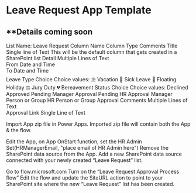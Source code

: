 # Leave Request App Template


## **Details coming soon


List Name:  Leave Request
Column Name	Column Type	Comments
Title	Single line of Text	This will be the default column that gets created in a SharePoint list
Detail	Multiple Lines of Text	
From	Date and Time	
To	Date and Time	
Leave Type	Choice	Choice values:
⛱️ Vacation
🤒 Sick Leave
🎈 Floating Holiday
⚖️ Jury Duty
💔 Bereavement
Status	Choice	Choice values:
Declined
Approved
Pending Manager Approval
Pending HR Approval
Manager	Person or Group	
HR	Person or Group	
Approval Comments	Multiple Lines of Text	
Approval Link	Single Line of Text	

 
Import App zip file in Power Apps.
Imported zip file will contain both the App & the flow.

Edit the App, on App OnStart function, set the HR Admin
Set(HRManagerEmail, "place email of HR Admin here")
Remove the SharePoint data source from the App.
Add a new SharePoint data source connected with your newly created “Leave Request” list.

Go to flow.microsoft.com
Turn on the “Leave Request Approval Process flow”
Edit the flow and update the SiteURL action to point to your SharePoint site where the new “Leave Request” list has been created.



